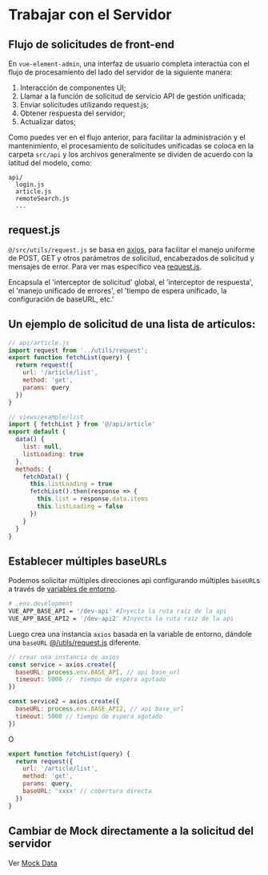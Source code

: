 # Trabajar con el Servidor

## Flujo de solicitudes de front-end

En `vue-element-admin`, una interfaz de usuario completa interactúa con el flujo de procesamiento del lado del servidor de la siguiente manera:

1.  Interacción de componentes UI;
2.  Llamar a la función de solicitud de servicio API de gestión unificada;
3.  Enviar solicitudes utilizando request.js;
4.  Obtener respuesta del servidor;
5.  Actualizar datos;

Como puedes ver en el flujo anterior, para facilitar la administración y el mantenimiento, el procesamiento de solicitudes unificadas se coloca en la carpeta `src/api` y los archivos generalmente se dividen de acuerdo con la latitud del modelo, como:

```
api/
  login.js
  article.js
  remoteSearch.js
  ...
```

## request.js

`@/src/utils/request.js` se basa en [axios](https://github.com/axios/axios), para facilitar el manejo uniforme de POST, GET y otros parámetros de solicitud, encabezados de solicitud y mensajes de error. Para ver mas específico vea [request.js](https://github.com/PAXFE/vue-element-admin/blob/master/src/utils/request.js).

Encapsula el 'interceptor de solicitud' global, el 'interceptor de respuesta', el 'manejo unificado de errores', el 'tiempo de espera unificado, la configuración de baseURL, etc.'

## Un ejemplo de solicitud de una lista de artículos:

```js
// api/article.js
import request from '../utils/request';
export function fetchList(query) {
  return request({
    url: '/article/list',
    method: 'get',
    params: query
  })
}

// views/example/list
import { fetchList } from '@/api/article'
export default {
  data() {
    list: null,
    listLoading: true
  },
  methods: {
    fetchData() {
      this.listLoading = true
      fetchList().then(response => {
        this.list = response.data.items
        this.listLoading = false
      })
    }
  }
}
```

## Establecer múltiples baseURLs

Podemos solicitar múltiples direcciones api configurando múltiples `baseURL`s a través de [variables de entorno](/guide/essentials/deploy.html).

```bash
# .env.development
VUE_APP_BASE_API = '/dev-api' #Inyecta la ruta raíz de la api
VUE_APP_BASE_API2 = '/dev-api2' #Inyecta la ruta raíz de la api
```

Luego crea una instancia `axios` basada en la variable de entorno, dándole una `baseURL` [@/utils/request.js](https://github.com/PAXFE/vue-element-admin/blob/master/src/utils/request.js) diferente.

```js
// crear una instancia de axios
const service = axios.create({
  baseURL: process.env.BASE_API, // api base_url
  timeout: 5000 //  tiempo de espera agotado
})

const service2 = axios.create({
  baseURL: process.env.BASE_API2, // api base_url
  timeout: 5000 // tiempo de espera agotado
})
```

O

```js
export function fetchList(query) {
  return request({
    url: '/article/list',
    method: 'get',
    params: query,
    baseURL: 'xxxx' // cobertura directa
  })
}
```

## Cambiar de Mock directamente a la solicitud del servidor

Ver [Mock Data](mock-api.md)
